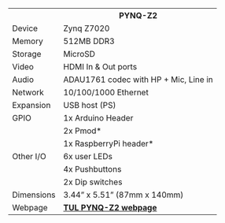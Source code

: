 <table class="boards">
    <tbody>
    <tr><th width=""></th><th width="">PYNQ-Z2</th></tr>
    <tr><td>Device</td><td>Zynq Z7020</td></tr>
    <tr><td>Memory</td><td>512MB DDR3</td></tr>
    <tr><td>Storage</td><td>MicroSD</td></tr>
    <tr><td>Video</td><td>HDMI In &amp; Out ports</td></tr>
    <tr><td>Audio</td><td>ADAU1761 codec with HP + Mic, Line in</td></tr>
    <tr><td>Network</td><td>10/100/1000 Ethernet</td></tr>
    <tr><td>Expansion</td><td>USB host (PS)</td></tr>
    <tr><td>GPIO</td><td>1x Arduino Header</td></tr>
    <tr><td></td><td>2x Pmod*</td></tr>
    <tr><td></td><td>1x RaspberryPi header*</td></tr>
    <tr><td>Other I/O</td><td>6x user LEDs</td></tr>
    <tr><td></td><td>4x Pushbuttons</td></tr>
    <tr><td></td><td>2x Dip switches</td></tr>
    <tr><td>Dimensions</td><td>3.44” x 5.51” (87mm x 140mm)</td></tr>
    <tr><td>Webpage</td><td style="font-weight: bold; color:#006666"><a href="https://www.tulembedded.com/FPGA/ProductsPYNQ-Z2.html">TUL PYNQ-Z2 webpage</a></td></tr>
    </tbody>
</table>